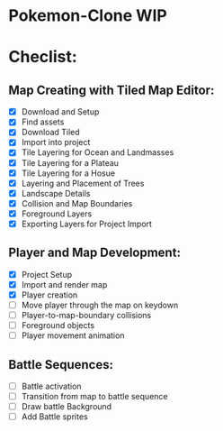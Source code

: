 # Pokemon-Clone WIP

# Checlist:

## Map Creating with Tiled Map Editor:

- [x] Download and Setup
- [x] Find assets
- [x] Download Tiled
- [x] Import into project
- [x] Tile Layering for Ocean and Landmasses
- [x] Tile Layering for a Plateau
- [x] Tile Layering for a Hosue
- [x] Layering and Placement of Trees
- [x] Landscape Details
- [x] Collision and Map Boundaries
- [x] Foreground Layers
- [x] Exporting Layers for Project Import

## Player and Map Development:

- [x] Project Setup
- [x] Import and render map
- [x] Player creation
- [ ] Move player through the map on keydown
- [ ] Player-to-map-boundary collisions
- [ ] Foreground objects
- [ ] Player movement animation

## Battle Sequences:

- [ ] Battle activation
- [ ] Transition from map to battle sequence
- [ ] Draw battle Background
- [ ] Add Battle sprites
